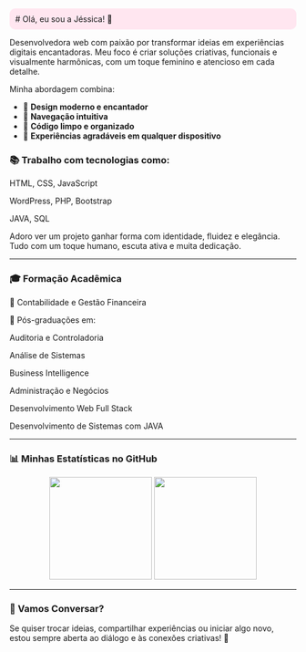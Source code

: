 <div style="background-color:#ffe6f0; padding: 10px; border-radius: 10px;">
# Olá, eu sou a Jéssica! 🌸
</div>

Desenvolvedora web com paixão por transformar ideias em experiências digitais encantadoras. Meu foco é criar soluções criativas, funcionais e visualmente harmônicas, com um toque feminino e atencioso em cada detalhe.

Minha abordagem combina:

* 🌟 **Design moderno e encantador**
* 🔎 **Navegação intuitiva**
* 📝 **Código limpo e organizado**
* 🚀 **Experiências agradáveis em qualquer dispositivo**

### 📚 Trabalho com tecnologias como:

HTML, CSS, JavaScript

WordPress, PHP, Bootstrap

JAVA, SQL

Adoro ver um projeto ganhar forma com identidade, fluidez e elegância. Tudo com um toque humano, escuta ativa e muita dedicação.

---

### 🎓 Formação Acadêmica

💼 Contabilidade e Gestão Financeira

🌟 Pós-graduações em:

Auditoria e Controladoria

Análise de Sistemas

Business Intelligence

Administração e Negócios

Desenvolvimento Web Full Stack

Desenvolvimento de Sistemas com JAVA

---

### 📊 Minhas Estatísticas no GitHub

<div align="center">
  <img height="180em" src="https://github-readme-stats.vercel.app/api?username=JessicaSTMatos&show_icons=true&theme=dracula" />
  <img height="180em" src="https://github-readme-stats.vercel.app/api/top-langs/?username=JessicaSTMatos&layout=compact&langs_count=8&theme=dracula"/>
</div>

---

### 🌸 Vamos Conversar?

Se quiser trocar ideias, compartilhar experiências ou iniciar algo novo, estou sempre aberta ao diálogo e às conexões criativas! 💖
